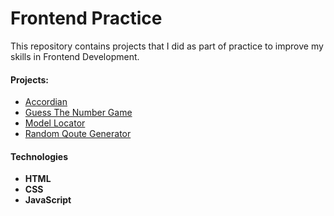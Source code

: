 # Frontend Practice

This repository contains projects that I did as part of practice to improve my skills in Frontend Development.

#### Projects:

- [Accordian](https://faq-accordian.web.app/)
- [Guess The Number Game](https://guess-the-number-game.web.app/)
- [Model Locator](https://model-locator.web.app/)
- [Random Qoute Generator](https://js-random-quote-generator.web.app/)


#### Technologies

- **HTML**
- **CSS**
- **JavaScript**
